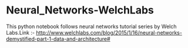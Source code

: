 # Neural_Networks-WelchLabs
This python notebook follows neural networks tutorial series by Welch Labs.Link :- http://www.welchlabs.com/blog/2015/1/16/neural-networks-demystified-part-1-data-and-architecture# 
